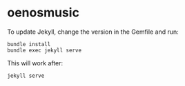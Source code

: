 # oenosmusic


To update Jekyll, change the version in the Gemfile and run:
```
bundle install
bundle exec jekyll serve
```

This will work after:
```
jekyll serve
```
